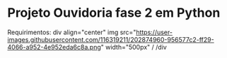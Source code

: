 # Projeto Ouvidoria fase 2 em Python

Requirimentos:
div align="center"
img src="https://user-images.githubusercontent.com/116319211/202874960-956577c2-ff29-4066-a952-4e952eda6c8a.png" width="500px" /
/div
